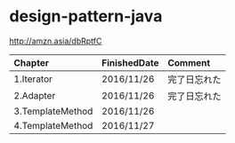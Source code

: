 # design-pattern-java
http://amzn.asia/dbRptfC

| Chapter | FinishedDate | Comment |
|:-----------|:------------|:------------|
| 1.Iterator | 2016/11/26 | 完了日忘れた |
| 2.Adapter | 2016/11/26 | 完了日忘れた |
| 3.TemplateMethod | 2016/11/26 |  |
| 4.TemplateMethod | 2016/11/27 |  |